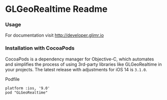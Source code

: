 GLGeoRealtime Readme
==========

### Usage
For documentation visit http://developer.glimr.io

### Installation with CocoaPods

CocoaPods is a dependency manager for Objective-C, which automates and simplifies the process of using 3rd-party libraries like GLGeoRealtime in your projects.
The latest release with adjustments for iOS 14 is `3.1.0`. 

Podfile
```
platform :ios, '9.0'
pod "GLGeoRealtime"
```
